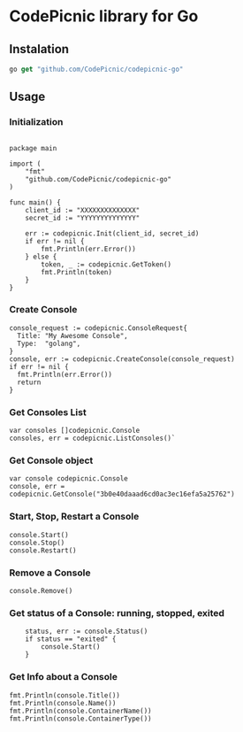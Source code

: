 # CodePicnic library for Go

## Instalation

```javascript
go get "github.com/CodePicnic/codepicnic-go"
```

## Usage

### Initialization

```golang

package main

import (
    "fmt"
    "github.com/CodePicnic/codepicnic-go"
)

func main() {
    client_id := "XXXXXXXXXXXXXX"
    secret_id := "YYYYYYYYYYYYYY"

    err := codepicnic.Init(client_id, secret_id)
    if err != nil {
        fmt.Println(err.Error())
    } else {
        token, _ := codepicnic.GetToken()
        fmt.Println(token)
    }
}

```

### Create Console

```golang
console_request := codepicnic.ConsoleRequest{
  Title: "My Awesome Console",
  Type:  "golang",
}
console, err := codepicnic.CreateConsole(console_request)
if err != nil {
  fmt.Println(err.Error())
  return
}

```

### Get Consoles List 

```golang
var consoles []codepicnic.Console
consoles, err = codepicnic.ListConsoles()`
```

### Get Console object
```golang
var console codepicnic.Console
console, err = codepicnic.GetConsole("3b0e40daaad6cd0ac3ec16efa5a25762")

```

### Start, Stop, Restart a  Console 

```golang
console.Start()
console.Stop()
console.Restart()
```

### Remove a  Console 

```golang
console.Remove()
```
### Get status of a Console: running, stopped, exited

```golang
    status, err := console.Status()
    if status == "exited" {
        console.Start()
    }

```
### Get Info about a Console

```golang
fmt.Println(console.Title())
fmt.Println(console.Name())
fmt.Println(console.ContainerName())
fmt.Println(console.ContainerType())
```


